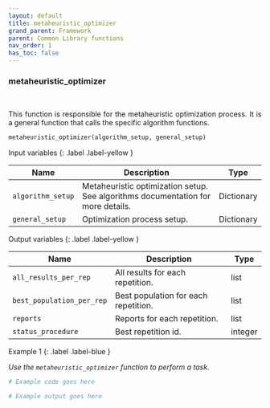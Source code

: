 ```yaml
---
layout: default
title: metaheuristic_optimizer
grand_parent: Framework
parent: Common Library functions
nav_order: 1
has_toc: false
---
```


<h3>metaheuristic_optimizer</h3>

<br>

<p align = "justify">
    This function is responsible for the metaheuristic optimization process. It is a general function that calls the specific algorithm functions.
</p>

```python
metaheuristic_optimizer(algorithm_setup, general_setup)
```

Input variables
{: .label .label-yellow }

<table style = "width:100%">
    <thead>
      <tr>
        <th>Name</th>
        <th>Description</th>
        <th>Type</th>
      </tr>
    </thead>
    <tr>
        <td><code>algorithm_setup</code></td>
        <td>Metaheuristic optimization setup. See algorithms documentation for more details.</td>
        <td>Dictionary</td>
    </tr>
    <tr>
        <td><code>general_setup</code></td>
        <td>Optimization process setup.</td>
        <td>Dictionary</td>
    </tr>
</table>

Output variables
{: .label .label-yellow }

<table style = "width:100%">
    <thead>
      <tr>
        <th>Name</th>
        <th>Description</th>
        <th>Type</th>
      </tr>
    </thead>
    <tr>
        <td><code>all_results_per_rep</code></td>
        <td>All results for each repetition.</td>
        <td>list</td>
    </tr>
    <tr>
        <td><code>best_population_per_rep</code></td>
        <td>Best population for each repetition.</td>
        <td>list</td>
    </tr>
    <tr>
        <td><code>reports</code></td>
        <td>Reports for each repetition.</td>
        <td>list</td>
    </tr>
    <tr>
        <td><code>status_procedure</code></td>
        <td>Best repetition id.</td>
        <td>integer</td>
    </tr>
</table>

Example 1
{: .label .label-blue }

<p align = "justify">
    <i>
        Use the <code>metaheuristic_optimizer</code> function to perform a task.
    </i>
</p>

```python
# Example code goes here
```

```bash
# Example output goes here
```

